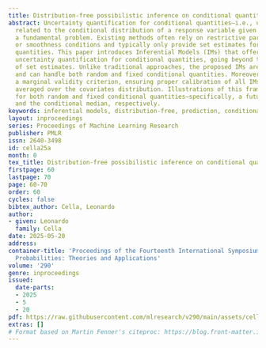 ```yaml
---
title: Distribution-free possibilistic inference on conditional quantities
abstract: Uncertainty quantification for conditional quantities—i.e., unknown quantities
  related to the conditional distribution of a response variable given covariates—is
  a fundamental problem. Existing methods often rely on restrictive parametric assumptions
  or smoothness conditions and typically only provide set estimates for the unknown
  quantities. This paper introduces Inferential Models (IMs) that offer possibilistic
  uncertainty quantification for conditional quantities, going beyond the simple provision
  of set estimates. Unlike traditional approaches, the proposed IMs are fully distribution-free
  and can handle both random and fixed conditional quantities. Moreover, they satisfy
  a marginal validity criterion, ensuring proper calibration of all IMs’ outputs when
  averaged over the covariates distribution. Illustrations of this framework are provided
  for both random and fixed conditional quantities—specifically, a future response
  and the conditional median, respectively.
keywords: inferential models, distribution-free, prediction, conditional median
layout: inproceedings
series: Proceedings of Machine Learning Research
publisher: PMLR
issn: 2640-3498
id: cella25a
month: 0
tex_title: Distribution-free possibilistic inference on conditional quantities
firstpage: 60
lastpage: 70
page: 60-70
order: 60
cycles: false
bibtex_author: Cella, Leonardo
author:
- given: Leonardo
  family: Cella
date: 2025-05-20
address:
container-title: 'Proceedings of the Fourteenth International Symposium on Imprecise
  Probabilities: Theories and Applications'
volume: '290'
genre: inproceedings
issued:
  date-parts:
  - 2025
  - 5
  - 20
pdf: https://raw.githubusercontent.com/mlresearch/v290/main/assets/cella25a/cella25a.pdf
extras: []
# Format based on Martin Fenner's citeproc: https://blog.front-matter.io/posts/citeproc-yaml-for-bibliographies/
---
```

